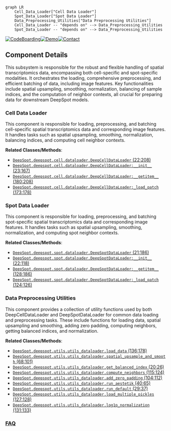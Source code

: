 ```mermaid
graph LR
    Cell_Data_Loader["Cell Data Loader"]
    Spot_Data_Loader["Spot Data Loader"]
    Data_Preprocessing_Utilities["Data Preprocessing Utilities"]
    Cell_Data_Loader -- "depends on" --> Data_Preprocessing_Utilities
    Spot_Data_Loader -- "depends on" --> Data_Preprocessing_Utilities
```
[![CodeBoarding](https://img.shields.io/badge/Generated%20by-CodeBoarding-9cf?style=flat-square)](https://github.com/CodeBoarding/CodeBoarding)[![Demo](https://img.shields.io/badge/Try%20our-Demo-blue?style=flat-square)](https://www.codeboarding.org/demo)[![Contact](https://img.shields.io/badge/Contact%20us%20-%20contact@codeboarding.org-lightgrey?style=flat-square)](mailto:contact@codeboarding.org)

## Component Details

This subsystem is responsible for the robust and flexible handling of spatial transcriptomics data, encompassing both cell-specific and spot-specific modalities. It orchestrates the loading, comprehensive preprocessing, and efficient batching of data, including image features. Key functionalities include spatial upsampling, smoothing, normalization, balancing of sample indices, and the computation of neighbor contexts, all crucial for preparing data for downstream DeepSpot models.

### Cell Data Loader
This component is responsible for loading, preprocessing, and batching cell-specific spatial transcriptomics data and corresponding image features. It handles tasks such as spatial upsampling, smoothing, normalization, balancing indices, and computing cell neighbor contexts.


**Related Classes/Methods**:

- <a href="https://github.com/ratschlab/DeepSpot/blob/master/deepspot/cell/dataloader.py#L22-L208" target="_blank" rel="noopener noreferrer">`DeepSpot.deepspot.cell.dataloader.DeepCellDataLoader` (22:208)</a>
- <a href="https://github.com/ratschlab/DeepSpot/blob/master/deepspot/cell/dataloader.py#L23-L167" target="_blank" rel="noopener noreferrer">`DeepSpot.deepspot.cell.dataloader.DeepCellDataLoader:__init__` (23:167)</a>
- <a href="https://github.com/ratschlab/DeepSpot/blob/master/deepspot/cell/dataloader.py#L180-L208" target="_blank" rel="noopener noreferrer">`DeepSpot.deepspot.cell.dataloader.DeepCellDataLoader:__getitem__` (180:208)</a>
- <a href="https://github.com/ratschlab/DeepSpot/blob/master/deepspot/cell/dataloader.py#L173-L178" target="_blank" rel="noopener noreferrer">`DeepSpot.deepspot.cell.dataloader.DeepCellDataLoader:_load_patch` (173:178)</a>


### Spot Data Loader
This component is responsible for loading, preprocessing, and batching spot-specific spatial transcriptomics data and corresponding image features. It handles tasks such as spatial upsampling, smoothing, normalization, and computing spot neighbor contexts.


**Related Classes/Methods**:

- <a href="https://github.com/ratschlab/DeepSpot/blob/master/deepspot/spot/dataloader.py#L21-L186" target="_blank" rel="noopener noreferrer">`DeepSpot.deepspot.spot.dataloader.DeepSpotDataLoader` (21:186)</a>
- <a href="https://github.com/ratschlab/DeepSpot/blob/master/deepspot/spot/dataloader.py#L22-L118" target="_blank" rel="noopener noreferrer">`DeepSpot.deepspot.spot.dataloader.DeepSpotDataLoader:__init__` (22:118)</a>
- <a href="https://github.com/ratschlab/DeepSpot/blob/master/deepspot/spot/dataloader.py#L128-L186" target="_blank" rel="noopener noreferrer">`DeepSpot.deepspot.spot.dataloader.DeepSpotDataLoader:__getitem__` (128:186)</a>
- <a href="https://github.com/ratschlab/DeepSpot/blob/master/deepspot/spot/dataloader.py#L124-L126" target="_blank" rel="noopener noreferrer">`DeepSpot.deepspot.spot.dataloader.DeepSpotDataLoader:_load_patch` (124:126)</a>


### Data Preprocessing Utilities
This component provides a collection of utility functions used by both DeepCellDataLoader and DeepSpotDataLoader for common data loading and preprocessing tasks. These include functions for loading data, spatial upsampling and smoothing, adding zero padding, computing neighbors, getting balanced indices, and normalization.


**Related Classes/Methods**:

- <a href="https://github.com/ratschlab/DeepSpot/blob/master/deepspot/utils/utils_dataloader.py#L136-L178" target="_blank" rel="noopener noreferrer">`DeepSpot.deepspot.utils.utils_dataloader.load_data` (136:178)</a>
- <a href="https://github.com/ratschlab/DeepSpot/blob/master/deepspot/utils/utils_dataloader.py#L68-L101" target="_blank" rel="noopener noreferrer">`DeepSpot.deepspot.utils.utils_dataloader.spatial_upsample_and_smooth` (68:101)</a>
- <a href="https://github.com/ratschlab/DeepSpot/blob/master/deepspot/utils/utils_dataloader.py#L20-L26" target="_blank" rel="noopener noreferrer">`DeepSpot.deepspot.utils.utils_dataloader.get_balanced_index` (20:26)</a>
- <a href="https://github.com/ratschlab/DeepSpot/blob/master/deepspot/utils/utils_dataloader.py#L115-L124" target="_blank" rel="noopener noreferrer">`DeepSpot.deepspot.utils.utils_dataloader.compute_neighbors` (115:124)</a>
- <a href="https://github.com/ratschlab/DeepSpot/blob/master/deepspot/utils/utils_dataloader.py#L104-L112" target="_blank" rel="noopener noreferrer">`DeepSpot.deepspot.utils.utils_dataloader.add_zero_padding` (104:112)</a>
- <a href="https://github.com/ratschlab/DeepSpot/blob/master/deepspot/utils/utils_dataloader.py#L40-L65" target="_blank" rel="noopener noreferrer">`DeepSpot.deepspot.utils.utils_dataloader.run_aestetik` (40:65)</a>
- <a href="https://github.com/ratschlab/DeepSpot/blob/master/deepspot/utils/utils_dataloader.py#L29-L37" target="_blank" rel="noopener noreferrer">`DeepSpot.deepspot.utils.utils_dataloader.run_default` (29:37)</a>
- <a href="https://github.com/ratschlab/DeepSpot/blob/master/deepspot/utils/utils_dataloader.py#L127-L128" target="_blank" rel="noopener noreferrer">`DeepSpot.deepspot.utils.utils_dataloader.load_multiple_pickles` (127:128)</a>
- <a href="https://github.com/ratschlab/DeepSpot/blob/master/deepspot/utils/utils_dataloader.py#L131-L133" target="_blank" rel="noopener noreferrer">`DeepSpot.deepspot.utils.utils_dataloader.log1p_normalization` (131:133)</a>




### [FAQ](https://github.com/CodeBoarding/GeneratedOnBoardings/tree/main?tab=readme-ov-file#faq)